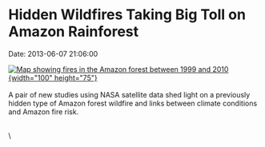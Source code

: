 Hidden Wildfires Taking Big Toll on Amazon Rainforest
=====================================================

Date: 2013-06-07 21:06:00

[![Map showing fires in the Amazon forest between 1999 and
2010](http://www.jpl.nasa.gov/images/earth/fire/20130607/earth20130607-th.jpg){width="100"
height="75"}](http://www.jpl.nasa.gov/news/news.cfm?release=2013-1&rn=news.xml&rst=3824)\
\
A pair of new studies using NASA satellite data shed light on a
previously hidden type of Amazon forest wildfire and links between
climate conditions and Amazon fire risk.

\
\
